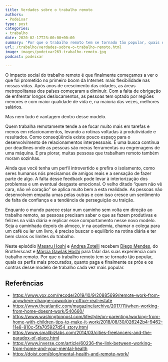 ```yaml
---
title: Verdades sobre o trabalho remoto
authors:
- Podeixar
type: post
categories:
- trabalho
date: 2020-02-17T23:00:00+00:00
summary: 'Por que o trabalho remoto tem se tornado tão popular, quais os perfis mais procurados, os salários, os prós e os contras desse novo modelo'
url: /trabalho/verdades-sobre-o-trabalho-remoto.html
image: images/podeixar263-trabalho-remoto.jpg
podcast: podeixar

---
```

O impacto social do trabalho remoto é que finalmente começamos a ver o que foi prometido no primeiro boom da Internet: mais flexibilidade nas nossas vidas. Após anos de crescimento das cidades, as áreas metropolitanas dos países começaram a diminuir. Com a falta de obrigação de enfrentar longos deslocamentos, as pessoas tem optado por regiões menores e com maior qualidade de vida e, na maioria das vezes, melhores salários.

Mas nem tudo é vantagem dentro desse modelo.

Quem trabalha remotamente tende a se focar muito mais em tarefas e menos em relacionamentos, levando a rotinas voltadas à produtividade e resultados. Como conseqüência existe pouco espaço para o desenvolvimento de relacionamentos interpessoais. É uma busca contínua por deadlines onde as pessoas são meras ferramentas ou engrenagens de uma máquina. E pra piorar, muitas pessoas que trabalham remoto também moram sozinhas.

Ainda que você tenha um perfil introvertido e prefira o isolamento, como seres humanos nós precisamos de amigos reais e a sensação de fazer parte de algo. A falta desse feedback pode levar à interiorização dos problemas e um eventual desgaste emocional. O velho ditado &#8220;quem não vê cara, não vê coração&#8221; se aplica muito bem a esta realidade. As pessoas não desenvolvem empatia umas pelas outras e com isso cresce um sentimento de falta de confiança e a tendência de perseguição ou traição.

Enquanto o mundo parece estar num caminho sem volta em direção ao trabalho remoto, as pessoas precisam saber o que as fazem produtivas e felizes na vida diária e replicar esse comportamento nesse novo modelo. Seja a caminhada depois do almoço, ir na academia, chamar o colega para um café ou ler um livro, é preciso buscar o equilíbrio na rotina diária e ter bem claros os limites do trabalho.

Neste episódio [Masaru Hoshi][1] e <a rel="noopener noreferrer" target="_blank" href="http://htmledit.squarefree.com/berg">Andrea Zotelli</a> recebem <a rel="noreferrer noopener" aria-label="Diego Mendes (opens in a new tab)" href="https://kamellos.com/" target="_blank">Diego Mendes</a>, do Brotherscast e <a rel="noreferrer noopener" aria-label="Márcia Gawlak Hoshi (opens in a new tab)" href="https://www.linkedin.com/in/marcia-gawlak-hoshi-19301013" target="_blank">Márcia Gawlak Hoshi</a> para falar das suas experiência com trabalho remoto. Por que o trabalho remoto tem se tornado tão popular, quais os perfis mais procurados, quanto paga e finalmente os prós e os contras desse modelo de trabalho cada vez mais popular.<figure></figure> <figure class="wp-block-embed-youtube wp-block-embed is-type-video is-provider-youtube wp-embed-aspect-16-9 wp-has-aspect-ratio">

<div class="wp-block-embed__wrapper">
  <span class="embed-youtube" style="text-align:center; display: block;"></span>
</div></figure>

## Referências

  * <https://www.vox.com/recode/2019/10/9/20885699/remote-work-from-anywhere-change-coworking-office-real-estate>
  * <https://www.theatlantic.com/magazine/archive/2017/11/when-working-from-home-doesnt-work/540660/>
  * <https://www.washingtonpost.com/lifestyle/on-parenting/working-from-home-with-children-tips-to-make-it-work/2018/08/30/026242b4-9462-11e8-810c-5fa705927d54_story.html>
  * <https://www.smallbizlabs.com/2014/03/cities-freelancers-and-the-paradox-of-place.html>
  * <https://www.inverse.com/article/60236-the-link-between-working-from-home-and-your-mental-health>
  * <https://doist.com/blog/mental-health-and-remote-work/>

 [1]: /japa
 [2]: https://vempra.ca/seguroviagem

